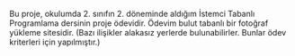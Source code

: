 Bu proje, okulumda 2. sınıfın 2. döneminde aldığım İstemci Tabanlı Programlama dersinin proje ödevidir. Ödevim bulut tabanlı bir fotoğraf yükleme sitesidir.
 (Bazı ilişikler alakasız yerlerde bulunabilirler. Bunlar ödev kriterleri için yapılmıştır.)

